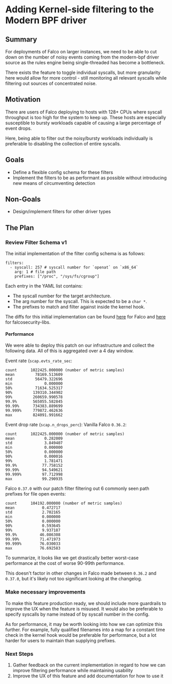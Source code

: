 # Adding Kernel-side filtering to the Modern BPF driver
## Summary

For deployments of Falco on larger instances, we need to be able to cut down on the number of noisy events coming from the modern-bpf driver source as the rules engine being single-threaded has become a bottleneck.

There exists the feature to toggle individual syscalls, but more granularity here would allow for more control - still monitoring all relevant syscalls while filtering out sources of concentrated noise.

## Motivation

There are users of Falco deploying to hosts with 128+ CPUs where syscall throughput is too high for the system to keep up. These hosts are especially susceptible to bursty workloads capable of causing a large percentage of event drops.

Here, being able to filter out the noisy/bursty workloads individually is preferable to disabling the collection of entire syscalls.

## Goals

- Define a flexible config schema for these filters
- Implement the filters to be as performant as possible without introducing new means of circumventing detection

## Non-Goals

- Design/implement filters for other driver types

## The Plan

### Review Filter Schema v1

The initial implementation of the filter config schema is as follows:

```
filters:
  - syscall: 257 # syscall number for `openat` on `x86_64` 
    arg: 1 # file path
    prefixes: ["/proc", "/sys/fs/cgroup"]
```

Each entry in the YAML list contains:
- The syscall number for the target architecture.
- The arg number for the syscall. This is expected to be a `char *`.
- The prefixes to match and filter against inside the kernel hook.

The diffs for this initial implementation can be found [here](https://github.com/falcosecurity/falco/compare/master...HubSpot:falco:master) for Falco and [here](https://github.com/falcosecurity/libs/compare/master...HubSpot:falcosecurity-libs:master) for falcosecurity-libs. 
#### Performance

We were able to deploy this patch on our infrastructure and collect the following data. All of this is aggregated over a 4 day window.

Event rate (`scap.evts_rate_sec`:
```
count      1022425.000000 (number of metric samples)
mean         78169.513609
std          56479.322696
min              0.000000
50%          71634.525317
90%         139310.344902
99%         260659.990578
99.9%       565055.582845
99.99%      734383.889699
99.999%     779872.462636
max         824091.991662
```

Event drop rate (`scap.n_drops_perc`):
Vanilla Falco `0.36.2`:
```
count      1022425.000000 (number of metric samples)
mean             0.282009
std              3.849407
min              0.000000
50%              0.000000
90%              0.000016
99%              1.781471
99.9%           77.758152
99.99%          94.549621
99.999%         97.712998
max             99.290935
```
Falco `0.37.0` with our patch filter filtering out 6 commonly seen path prefixes for file open events: 
```
count      104192.000000 (number of metric samples)
mean            0.472717
std             2.702165
min             0.000000
50%             0.000000
90%             0.593645
99%             9.937187
99.9%          46.086308
99.99%         71.471973
99.999%        76.030033
max            76.692583
```

To summarize, it looks like we get drastically better worst-case performance at the cost of worse 90-99th performance. 

This doesn't factor in other changes in Falco made between `0.36.2` and `0.37.0`, but it's likely not too significant looking at the changelog.

### Make necessary improvements

To make this feature production ready, we should include more guardrails to improve the UX when the feature is misused. It would also be preferable to specify syscalls by name instead of by syscall number in the config.

As for performance, it may be worth looking into how we can optimize this further. For example, fully qualified filenames into a map for a constant time check in the kernel hook would be preferable for performance, but a lot harder for users to maintain than supplying prefixes. 

### Next Steps

1. Gather feedback on the current implementation in regard to how we can improve filtering performance while maintaining usability
2. Improve the UX of this feature and add documentation for how to use it
